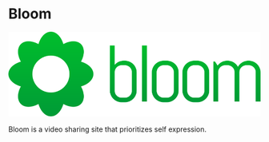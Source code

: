 # Bloom
<img src="./main/static/img/brand/bloom.svg">

Bloom is a video sharing site that prioritizes self expression.
